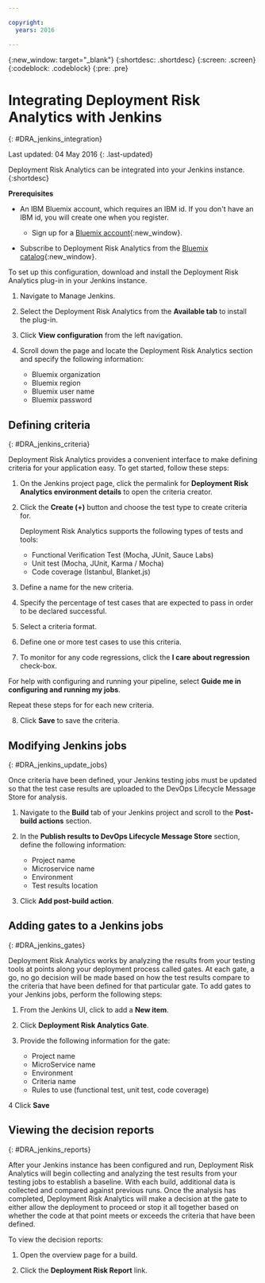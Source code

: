 ```yaml
---

copyright:
  years: 2016

---
```


{:new_window: target="_blank"}
{:shortdesc: .shortdesc}
{:screen: .screen}
{:codeblock: .codeblock}
{:pre: .pre}


# Integrating Deployment Risk Analytics with Jenkins
{: #DRA_jenkins_integration}

Last updated: 04 May 2016
{: .last-updated}

Deployment Risk Analytics can be integrated into your Jenkins instance.
{:shortdesc}

**Prerequisites**

* An IBM Bluemix account, which requires an IBM id. If you don't have an IBM id, you will create one when you register.

  * Sign up for a [Bluemix account](https://console.ng.bluemix.net/registration/){:new_window}.

* Subscribe to Deployment Risk Analytics from the [Bluemix catalog](){:new_window}.

To set up this configuration, download and install the Deployment Risk Analytics plug-in in your Jenkins instance.

1. Navigate to Manage Jenkins.

2. Select the Deployment Risk Analytics from the **Available tab** to install the plug-in.

3. Click **View configuration** from the left navigation.

4. Scroll down the page and locate the Deployment Risk Analytics section and specify the following information:

	* Bluemix organization
	* Bluemix region
	* Bluemix user name
	* Bluemix password


## Defining criteria
{: #DRA_jenkins_criteria}

Deployment Risk Analytics provides a convenient interface to make defining criteria for your application easy. To get started, follow these steps:

1. On the Jenkins project page, click the permalink for **Deployment Risk Analytics environment details** to open the criteria creator.

2. Click the **Create (+)** button and choose the test type to create criteria for.
	
	Deployment Risk Analytics supports the following types of tests and tools:
	
	* Functional Verification Test  (Mocha, JUnit, Sauce Labs)
	* Unit test  (Mocha, JUnit, Karma / Mocha)
	* Code coverage  (Istanbul, Blanket.js)

3. Define a name for the new criteria.

4. Specify the percentage of test cases that are expected to pass in order to be declared successful.

5. Select a criteria format.

6. Define one or more test cases to use this criteria.

7. To monitor for any code regressions, click the **I care about regression** check-box.

 For help with configuring and running your pipeline, select **Guide me in configuring and running my jobs**.

 Repeat these steps for for each new criteria.

8. Click **Save** to save the criteria.


## Modifying Jenkins jobs
{: #DRA_jenkins_update_jobs}

Once criteria have been defined, your Jenkins testing jobs must be updated so that the test case results are uploaded to the DevOps Lifecycle Message Store for analysis.

1. Navigate to the **Build** tab of your Jenkins project and scroll to the **Post-build actions** section.

2. In the **Publish results to DevOps Lifecycle Message Store** section, define the following information:
	
	* Project name
	* Microservice name
	* Environment
	* Test results location

3. Click **Add post-build action**.


## Adding gates to a Jenkins jobs
{: #DRA_jenkins_gates}

Deployment Risk Analytics works by analyzing the results from your testing tools at points along your deployment process called gates.  At each gate, a go, no go decision will be made based on how the test results compare to the criteria that have been defined for that particular gate.  To add gates to your Jenkins jobs, perform the following steps:

1. From the Jenkins UI, click to add a **New item**.

2. Click **Deployment Risk Analytics Gate**.

3. Provide the following information for the gate:

	* Project name
	* MicroService name
	* Environment
	* Criteria name
	* Rules to use (functional test, unit test, code coverage)
	
4 Click **Save**


## Viewing the decision reports
{: #DRA_jenkins_reports}
 
After your Jenkins instance has been configured and run, Deployment Risk Analytics will begin collecting and analyzing the test results from your testing jobs to establish a baseline.  With each build, additional data is collected and compared against previous runs.  Once the analysis has completed, Deployment Risk Analytics will make a decision at the gate to either allow the deployment to proceed or stop it all together based on whether the code at that point meets or exceeds the criteria that have been defined.

To view the decision reports:

1. Open the overview page for a build.

2. Click the **Deployment Risk Report** link.
